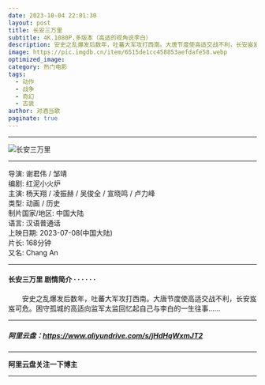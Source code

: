 ```yaml
---
date: 2023-10-04 22:01:30
layout: post
title: 长安三万里
subtitle: 4K.1080P.多版本（高适的视角说李白）
description: 安史之乱爆发后数年，吐蕃大军攻打西南。大唐节度使高适交战不利，长安岌岌可危。困守孤城的高适向监军太监回忆起自己与李白的一生往事...
image: https://pic.imgdb.cn/item/6515de1cc458853aefdafe58.webp
optimized_image: 
category: 热门电影
tags:
  - 动作
  - 战争
  - 奇幻
  - 古装
author: 对酒当歌
paginate: true
---
```


---

![长安三万里](https://pic.imgdb.cn/item/6515de2ec458853aefdb004d.webp)

---

导演: 谢君伟 / 邹靖  
编剧: 红泥小火炉  
主演: 杨天翔 / 凌振赫 / 吴俊全 / 宣晓鸣 / 卢力峰  
类型: 动画 / 历史  
制片国家/地区: 中国大陆  
语言: 汉语普通话  
上映日期: 2023-07-08(中国大陆)  
片长: 168分钟  
又名: Chang An  

---

#### 长安三万里 剧情简介 · · · · · ·

　　安史之乱爆发后数年，吐蕃大军攻打西南。大唐节度使高适交战不利，长安岌岌可危。困守孤城的高适向监军太监回忆起自己与李白的一生往事……

---

##### 阿里云盘：<https://www.aliyundrive.com/s/jHdHqWxmJT2>

---

**阿里云盘关注一下博主**

---
